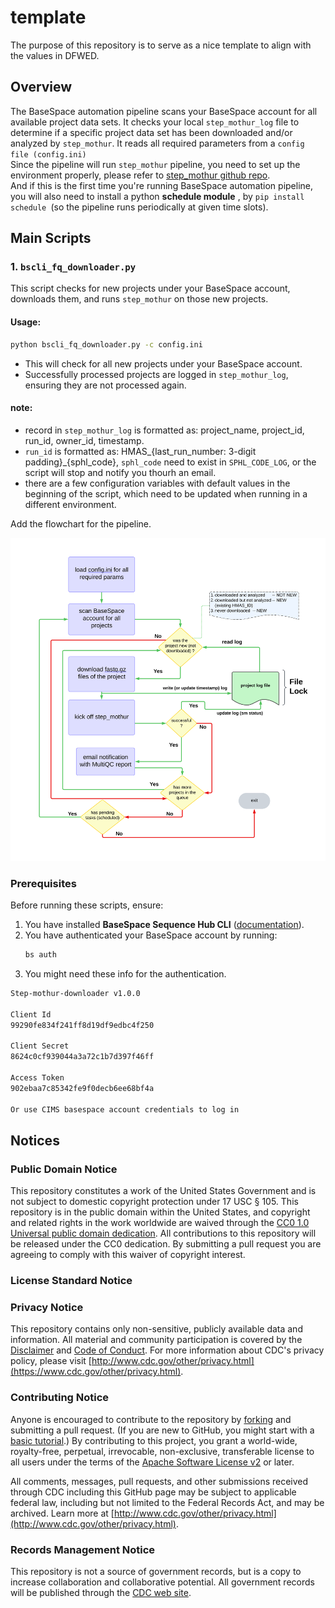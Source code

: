 # template

The purpose of this repository is to serve as a nice template to align with the values in DFWED.

## Overview
 
The BaseSpace automation pipeline scans your BaseSpace account for all available project data sets. It checks your local `step_mothur_log` file to determine if a specific project data set has been downloaded and/or analyzed by `step_mothur`. It reads all required parameters from a `config file (config.ini)`  
Since the pipeline will run `step_mothur` pipeline, you need to set up the environment properly, please refer to <a href="https://github.com/ncezid-biome/HMAS-QC-Pipeline2" target="_blank">step_mothur github repo</a>.   
And if this is the first time you're running BaseSpace automation pipeline, you will also need to install a python **schedule module** , by `pip install schedule `(so the pipeline runs periodically at given time slots).  


## Main Scripts

### 1. `bscli_fq_downloader.py`

This script checks for new projects under your BaseSpace account, downloads them, and runs `step_mothur` on those new projects.

#### Usage:

```sh
python bscli_fq_downloader.py -c config.ini
```

- This will check for all new projects under your BaseSpace account.
- Successfully processed projects are logged in `step_mothur_log`, ensuring they are not processed again.

 

#### note:  
-  record in `step_mothur_log` is formatted as: project_name, project_id, run_id, owner_id, timestamp. 
-  `run_id` is formatted as: HMAS_{last_run_number: 3-digit padding}_{sphl_code}, `sphl_code` need to exist in `SPHL_CODE_LOG`, or the script will stop and notify you thourh an email.  
-  there are a few configuration variables with default values in the beginning of the script, which need to be updated when running in a different environment.   

Add the flowchart for the pipeline.  

<p align="center"><img src="BD_SM_flowchart.svg" alt="BD_SM_pipeline" width="750"></p>   


### Prerequisites

Before running these scripts, ensure:

1. You have installed **BaseSpace Sequence Hub CLI** ([documentation](https://developer.basespace.illumina.com/docs/content/documentation/cli/cli-overview)).
2. You have authenticated your BaseSpace account by running:
   ```sh
   bs auth
   ```
3. You might need these info for the authentication.  

```sh
Step-mothur-downloader v1.0.0

Client Id
99290fe834f241ff8d19df9edbc4f250

Client Secret
8624c0cf939044a3a72c1b7d397f46ff

Access Token
902ebaa7c85342fe9f0decb6ee68bf4a

Or use CIMS basespace account credentials to log in  
```

## Notices

### Public Domain Notice

This repository constitutes a work of the United States Government and is not subject to domestic copyright protection under 17 USC § 105. This repository is in the public domain within the United States, and copyright and related rights in the work worldwide are waived through the [CC0 1.0 Universal public domain dedication](https://creativecommons.org/publicdomain/zero/1.0/). All contributions to this repository will be released under the CC0 dedication. By submitting a pull request you are agreeing to comply with this waiver of copyright interest.

### License Standard Notice

### Privacy Notice

This repository contains only non-sensitive, publicly available data and information. All material and community participation is covered by the [Disclaimer](https://github.com/CDCgov/template/blob/master/DISCLAIMER.md) and [Code of Conduct](https://github.com/CDCgov/template/blob/master/code-of-conduct.md). For more information about CDC's privacy policy, please visit [http://www.cdc.gov/other/privacy.html](https://www.cdc.gov/other/privacy.html).

### Contributing Notice

Anyone is encouraged to contribute to the repository by [forking](https://help.github.com/articles/fork-a-repo) and submitting a pull request. (If you are new to GitHub, you might start with a [basic tutorial](https://help.github.com/articles/set-up-git).) By contributing to this project, you grant a world-wide, royalty-free, perpetual, irrevocable, non-exclusive, transferable license to all users under the terms of the [Apache Software License v2](http://www.apache.org/licenses/LICENSE-2.0.html) or later.

All comments, messages, pull requests, and other submissions received through CDC including this GitHub page may be subject to applicable federal law, including but not limited to the Federal Records Act, and may be archived. Learn more at [http://www.cdc.gov/other/privacy.html](http://www.cdc.gov/other/privacy.html).

### Records Management Notice

This repository is not a source of government records, but is a copy to increase collaboration and collaborative potential. All government records will be published through the [CDC web site](http://www.cdc.gov).

